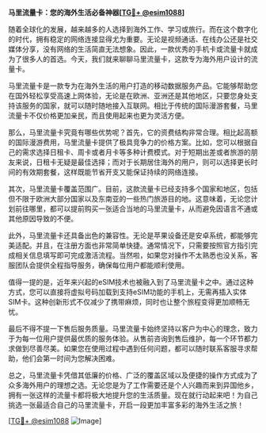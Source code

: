 **马里流量卡：您的海外生活必备神器[[TG💪+ @esim1088](https://t.me/s/esim1088)]**

随着全球化的发展，越来越多的人选择到海外工作、学习或旅行。而在这个数字化的时代，拥有稳定的网络连接显得尤为重要。无论是视频通话、在线办公还是社交媒体分享，没有网络的生活简直无法想象。因此，一款优秀的手机卡或流量卡就成为了很多人的首选。今天，我们就来聊聊马里流量卡，这款专为海外用户设计的流量卡。

马里流量卡是一款专为在海外生活的用户打造的移动数据服务产品。它能够帮助您在国外轻松享受高速上网体验，无论是在欧洲、亚洲还是其他地区，只要您身处支持该服务的国家，就可以随时随地接入互联网。相比于传统的国际漫游套餐，马里流量卡不仅价格更加亲民，而且使用起来也更为灵活方便。

那么，马里流量卡究竟有哪些优势呢？首先，它的资费结构非常合理。相比起高额的国际漫游费用，马里流量卡提供了极具竞争力的价格方案。比如，您可以根据自己的需求选择日租卡、周卡或者月卡等多种计费模式。对于短期出差或者旅游的朋友来说，日租卡无疑是最佳选择；而对于长期居住海外的用户，则可以选择更长时间的有效期套餐，这样既能节省开支又能保证持续的网络连接。

其次，马里流量卡覆盖范围广。目前，这款流量卡已经支持多个国家和地区，包括但不限于欧洲大部分国家以及东南亚的一些热门旅游目的地。这意味着，无论您计划前往哪里，都可以提前购买一张适合当地的马里流量卡，从而避免因语言不通或其他原因导致的不便。

此外，马里流量卡还具备出色的兼容性。无论是苹果设备还是安卓系统，都能够完美适配。并且，在注册方面也非常简单快捷。通常情况下，只需要按照官方指引完成相关信息填写即可完成激活流程。当然啦，如果您对操作不太熟悉也没关系，客服团队会提供全程指导服务，确保每位用户都能顺利使用。

值得一提的是，近年来兴起的eSIM技术也被融入到了马里流量卡之中。通过这种方式，您可以直接将虚拟号码加载到支持eSIM功能的手机上，无需再插入实体SIM卡。这种创新形式不仅减少了携带麻烦，同时也让整个旅程变得更加顺畅无忧。

最后不得不提一下售后服务质量。马里流量卡始终坚持以客户为中心的理念，致力于为每一位用户提供最优质的服务体验。从售前咨询到售后维护，每一个环节都力求做到尽善尽美。如果您在使用过程中遇到任何问题，都可以随时联系客服寻求帮助，他们会第一时间为您解决困难。

总之，马里流量卡凭借其低廉的价格、广泛的覆盖区域以及便捷的操作方式成为了众多海外用户的理想之选。无论您是为了工作需要还是个人兴趣而来到异国他乡，拥有一张这样的流量卡都将极大地提升您的生活质量。现在就行动起来吧！为自己挑选一张最适合自己的马里流量卡，开启一段更加丰富多彩的海外生活之旅！

[[TG💪+ @esim1088](https://t.me/s/esim1088) ![Image](https://i.postimg.cc/4NQfJmqS/Snipaste-2025-05-13-00-14-12.png)]